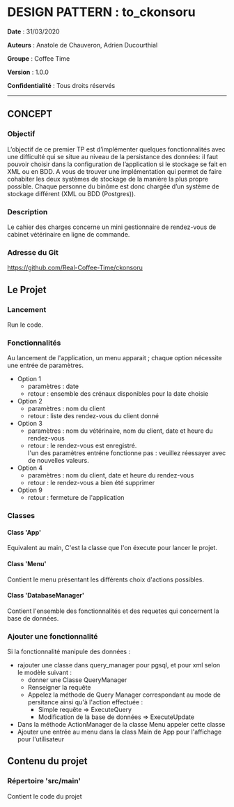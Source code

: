 # DESIGN PATTERN : to_ckonsoru

**Date** : 31/03/2020

**Auteurs** : Anatole de Chauveron, Adrien Ducourthial

**Groupe** : Coffee Time

**Version** : 1.0.0

**Confidentialité** : Tous droits réservés

---

## CONCEPT
### Objectif

L’objectif de ce premier TP est d’implémenter quelques fonctionnalités avec une difficulté qui se situe au niveau de la persistance des données: il faut pouvoir choisir dans la configuration de l’application si le stockage se fait en XML ou en BDD. 
A vous de trouver une implémentation qui permet de faire cohabiter les deux systèmes de stockage de la manière la plus propre possible. Chaque personne du binôme est donc chargée d’un système de stockage différent (XML ou BDD (Postgres)).

### Description

Le cahier des charges concerne un mini gestionnaire de rendez-vous de cabinet vétérinaire en ligne de commande.

### Adresse du Git 

<https://github.com/Real-Coffee-Time/ckonsoru>

## Le Projet
### Lancement

Run le code.

### Fonctionnalités

Au lancement de l'application, un menu apparait ; chaque option nécessite une entrée de paramètres.
- Option 1  
  - paramètres : date  
  - retour : ensemble des crénaux disponibles pour la date choisie  
- Option 2  
  - paramètres : nom du client  
  - retour : liste des rendez-vous du client donné  
- Option 3  
  - paramètres : nom du vétérinaire, nom du client, date et heure du rendez-vous  
  - retour : le rendez-vous est enregistré.   
           l'un des paramètres entréne fonctionne pas : veuillez réessayer avec de nouvelles valeurs.  
- Option 4  
  - paramètres : nom du client, date et heure du rendez-vous  
  - retour : le rendez-vous a bien été supprimer  
- Option 9  
  - retour : fermeture de l'application  

### Classes

#### Class 'App'

Equivalent au main, C'est la classe que l'on éxecute pour lancer le projet.

#### Class 'Menu'

Contient le menu présentant les différents choix d'actions possibles.

#### Class 'DatabaseManager'

Contient l'ensemble des fonctionnalités et des requetes qui concernent la base de données.
  
### Ajouter une fonctionnalité

Si la fonctionnalité manipule des données :

- rajouter une classe dans query_manager pour pgsql, et pour xml selon le modèle suivant :
  - donner une Classe QueryManager
  - Renseigner la requête
  - Appelez la méthode de Query Manager correspondant au mode de persitance ainsi qu'à l'action effectuée :
    - Simple requête => ExecuteQuery
    - Modification de la base de données => ExecuteUpdate
- Dans la méthode ActionManager de la classe Menu appeler cette classe
- Ajouter une entrée au menu dans la class Main de App pour l'affichage pour l'utilisateur

## Contenu du projet

### Répertoire 'src/main'

Contient le code du projet
